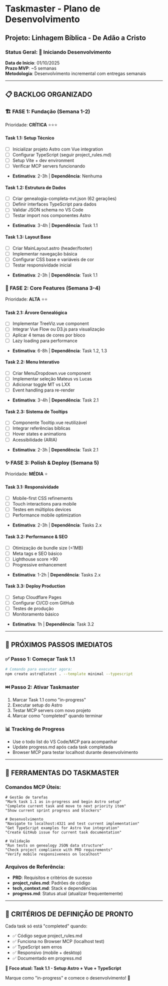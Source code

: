 # Taskmaster - Plano de Desenvolvimento

## Projeto: Linhagem Bíblica - De Adão a Cristo

### Status Geral: 🚀 Iniciando Desenvolvimento

**Data de Início**: 01/10/2025  
**Prazo MVP**: ~5 semanas  
**Metodologia**: Desenvolvimento incremental com entregas semanais

---

## 📋 BACKLOG ORGANIZADO

### 🏗️ **FASE 1: Fundação (Semana 1-2)**

Prioridade: **CRÍTICA** ⭐⭐⭐

#### Task 1.1: Setup Técnico

- [ ] Inicializar projeto Astro com Vue integration
- [ ] Configurar TypeScript (seguir project_rules.md)
- [ ] Setup Vite + dev environment
- [ ] Verificar MCP servers funcionando
- **Estimativa**: 2-3h | **Dependência**: Nenhuma

#### Task 1.2: Estrutura de Dados

- [ ] Criar genealogia-completa-nvt.json (62 gerações)
- [ ] Definir interfaces TypeScript para dados
- [ ] Validar JSON schema no VS Code
- [ ] Testar import nos componentes Astro
- **Estimativa**: 3-4h | **Dependência**: Task 1.1

#### Task 1.3: Layout Base

- [ ] Criar MainLayout.astro (header/footer)
- [ ] Implementar navegação básica
- [ ] Configurar CSS base e variáveis de cor
- [ ] Testar responsividade inicial
- **Estimativa**: 2-3h | **Dependência**: Task 1.1

### 🎨 **FASE 2: Core Features (Semana 3-4)**

Prioridade: **ALTA** ⭐⭐

#### Task 2.1: Árvore Genealógica

- [ ] Implementar TreeViz.vue component
- [ ] Integrar Vue Flow ou D3.js para visualização
- [ ] Aplicar 4 temas de cores por bloco
- [ ] Lazy loading para performance
- **Estimativa**: 6-8h | **Dependência**: Task 1.2, 1.3

#### Task 2.2: Menu Interativo

- [ ] Criar MenuDropdown.vue component
- [ ] Implementar seleção Mateus vs Lucas
- [ ] Adicionar toggle MT vs LXX
- [ ] Event handling para re-render
- **Estimativa**: 3-4h | **Dependência**: Task 2.1

#### Task 2.3: Sistema de Tooltips

- [ ] Componente Tooltip.vue reutilizável
- [ ] Integrar referências bíblicas
- [ ] Hover states e animations
- [ ] Acessibilidade (ARIA)
- **Estimativa**: 2-3h | **Dependência**: Task 2.1

### ✨ **FASE 3: Polish & Deploy (Semana 5)**

Prioridade: **MÉDIA** ⭐

#### Task 3.1: Responsividade

- [ ] Mobile-first CSS refinements
- [ ] Touch interactions para mobile
- [ ] Testes em múltiplos devices
- [ ] Performance mobile optimization
- **Estimativa**: 2-3h | **Dependência**: Tasks 2.x

#### Task 3.2: Performance & SEO

- [ ] Otimização de bundle size (<1MB)
- [ ] Meta tags e SEO básico
- [ ] Lighthouse score >90
- [ ] Progressive enhancement
- **Estimativa**: 1-2h | **Dependência**: Tasks 2.x

#### Task 3.3: Deploy Production

- [ ] Setup Cloudflare Pages
- [ ] Configurar CI/CD com GitHub
- [ ] Testes de produção
- [ ] Monitoramento básico
- **Estimativa**: 1h | **Dependência**: Task 3.2

---

## 🎯 PRÓXIMOS PASSOS IMEDIATOS

### ✅ **Passo 1: Começar Task 1.1**

```bash
# Comando para executar agora:
npm create astro@latest . --template minimal --typescript
```

### ⏭️ **Passo 2: Ativar Taskmaster**

1. Marcar Task 1.1 como "in-progress"
2. Executar setup do Astro
3. Testar MCP servers com novo projeto
4. Marcar como "completed" quando terminar

### 📊 **Tracking de Progress**

- Use o todo list do VS Code/MCP para acompanhar
- Update progress.md após cada task completada
- Browser MCP para testar localhost durante desenvolvimento

---

## 🔧 FERRAMENTAS DO TASKMASTER

### Comandos MCP Úteis:

```
# Gestão de tarefas
"Mark task 1.1 as in-progress and begin Astro setup"
"Complete current task and move to next priority item"
"Show current sprint progress and blockers"

# Desenvolvimento
"Navigate to localhost:4321 and test current implementation"
"Get TypeScript examples for Astro Vue integration"
"Create GitHub issue for current task documentation"

# Validação
"Run tests on genealogy JSON data structure"
"Check project compliance with PRD requirements"
"Verify mobile responsiveness on localhost"
```

### Arquivos de Referência:

- **PRD**: Requisitos e critérios de sucesso
- **project_rules.md**: Padrões de código
- **tech_context.md**: Stack e dependências
- **progress.md**: Status atual (atualizar frequentemente)

---

## 🚨 CRITÉRIOS DE DEFINIÇÃO DE PRONTO

Cada task só está "completed" quando:

- ✅ Código segue project_rules.md
- ✅ Funciona no Browser MCP (localhost test)
- ✅ TypeScript sem erros
- ✅ Responsivo (mobile + desktop)
- ✅ Documentado em progress.md

**🎯 Foco atual: Task 1.1 - Setup Astro + Vue + TypeScript**

Marque como "in-progress" e comece o desenvolvimento! 🚀

